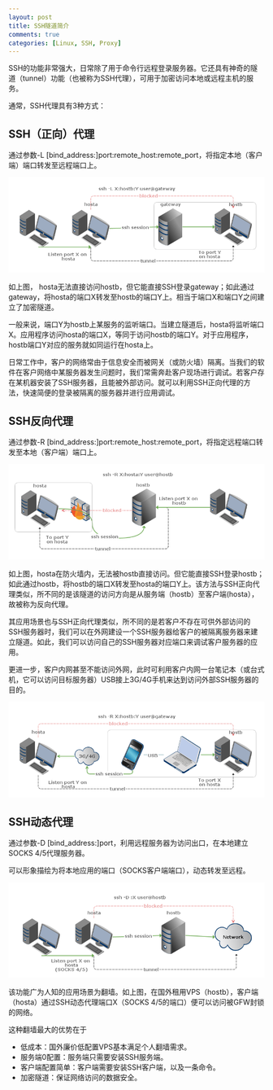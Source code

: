 ```yaml
---
layout: post
title: SSH隧道简介
comments: true
categories: [Linux, SSH, Proxy]
---
```


SSH的功能非常强大，日常除了用于命令行远程登录服务器。它还具有神奇的隧道（tunnel）功能（也被称为SSH代理），可用于加密访问本地或远程主机的服务。

通常，SSH代理具有3种方式：

## SSH（正向）代理 ##

通过参数-L [bind\_address:]port:remote\_host:remote\_port，将指定本地（客户端）端口转发至远程端口上。

![SSH Proxy](/images/ssh-tunnel-proxy.png)

如上图， hosta无法直接访问hostb，但它能直接SSH登录gateway；如此通过gateway，将hosta的端口X转发至hostb的端口Y上。相当于端口X和端口Y之间建立了加密隧道。

一般来说，端口Y为hostb上某服务的监听端口。当建立隧道后，hosta将监听端口X。应用程序访问hosta的端口X，等同于访问hostb的端口Y。对于应用程序，hostb端口Y对应的服务就如同运行在hosta上。

日常工作中，客户的网络常由于信息安全而被网关（或防火墙）隔离。当我们的软件在客户网络中某服务器发生问题时，我们常需奔赴客户现场进行调试。若客户存在某机器安装了SSH服务器，且能被外部访问。就可以利用SSH正向代理的方法，快速简便的登录被隔离的服务器并进行应用调试。


## SSH反向代理 ##

通过参数-R [bind\_address:]port:remote\_host:remote\_port，将指定远程端口转发至本地（客户端）端口上。

![SSH Reverse Proxy](/images/ssh-tunnel-reverse-proxy.png)

如上图，hosta在防火墙内，无法被hostb直接访问。但它能直接SSH登录hostb；如此通过hostb，将hostb的端口X转发至hosta的端口Y上。该方法与SSH正向代理类似，所不同的是该隧道的访问方向是从服务端（hostb）至客户端(hosta），故被称为反向代理。

其应用场景也与SSH正向代理类似，所不同的是若客户不存在可供外部访问的SSH服务器时，我们可以在外网建设一个SSH服务器给客户的被隔离服务器来建立隧道。如此，我们可以访问自己的SSH服务器对应端口来调试客户服务器的应用。

更进一步，客户内网甚至不能访问外网，此时可利用客户内网一台笔记本（或台式机，它可以访问目标服务器）USB接上3G/4G手机来达到访问外部SSH服务器的目的。

![SSH Reverse Proxy Mobile](/images/ssh-tunnel-reverse-proxy-mobile.png)

## SSH动态代理 ##

通过参数-D [bind\_address:]port，利用远程服务器为访问出口，在本地建立SOCKS 4/5代理服务器。

可以形象描绘为将本地应用的端口（SOCKS客户端端口），动态转发至远程。

![SSH Dynamic Proxy](/images/ssh-tunnel-dynamic-proxy.png)

该功能广为人知的应用场景为翻墙。如上图，在国外租用VPS（hostb），客户端（hosta）通过SSH动态代理端口X（SOCKS 4/5的端口）便可以访问被GFW封锁的网络。

这种翻墙最大的优势在于

* 低成本：国外廉价低配置VPS基本满足个人翻墙需求。
* 服务端0配置：服务端只需要安装SSH服务端。
* 客户端配置简单：客户端需要安装SSH客户端，以及一条命令。
* 加密隧道：保证网络访问的数据安全。

